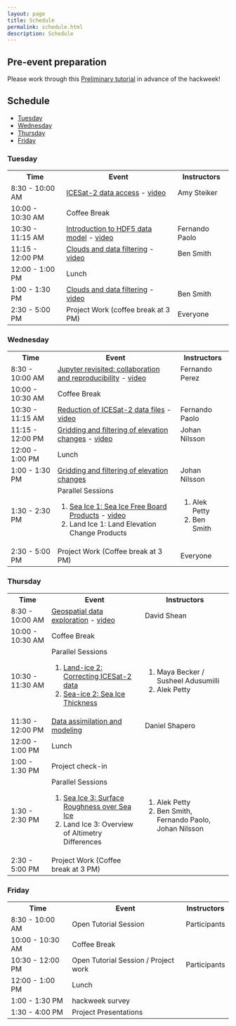 ```yaml
---
layout: page
title: Schedule
permalink: schedule.html
description: Schedule
---
```


## Pre-event preparation

Please work through this <a href ="https://icesat-2hackweek.github.io/preliminary/">Preliminary tutorial</a> in advance of the hackweek!

## Schedule

- [Tuesday](#tuesday)
- [Wednesday](#wednesday)
- [Thursday](#thursday)
- [Friday](#friday)

### Tuesday

<table>
<tbody>
<tr>
<th>Time</th>
<th>Event</th>
<th>Instructors</th>
</tr>

<tr>
<td>8:30 - 10:00 AM</td>
<td><a href="https://github.com/ICESAT-2HackWeek/data-access">ICESat-2 data access</a> - <a href="https://www.youtube.com/watch?v=KFdGBxkne1U"> video </a></td>
<td>Amy Steiker</td>
</tr>

<tr>
<td>10:00 - 10:30 AM</td>
<td>Coffee Break</td>
<td></td>
</tr>

<tr> 
<td> 10:30 - 11:15 AM </td>
<td><a href="https://github.com/ICESAT-2HackWeek/intro-hdf5">Introduction to HDF5 data model</a> - <a href="https://www.youtube.com/watch?v=bl1Dm6a0-B8"> video </a></td>
<td>Fernando Paolo</td>
</tr>


<tr> 
<td> 11:15 - 12:00 PM </td>
<td><a href="https://github.com/ICESAT-2HackWeek/Clouds_and_data_filtering">Clouds and data filtering</a> - <a href="https://www.youtube.com/watch?v=CngLak9-ULE"> video </a></td>
<td>Ben Smith</td>
</tr>


<tr>
<td>12:00 - 1:00 PM</td>
<td>Lunch</td>
<td></td>
</tr>

<tr>
<td>1:00 - 1:30 PM</td>
<td><a href="https://github.com/ICESAT-2HackWeek/Clouds_and_data_filtering">Clouds and data filtering</a> - <a href="https://www.youtube.com/watch?v=8uXzHo6Ytok"> video </a></td>
<td>Ben Smith</td>
</tr>


<tr>
<td>2:30 - 5:00 PM</td>
<td>Project Work (coffee break at 3 PM)</td>
<td>Everyone</td>
</tr>

</tbody>

</table>

### Wednesday

<table>
<tbody>
<tr>
<th>Time</th>
<th>Event</th>
<th>Instructors</th>
</tr>

<tr>
<td> 8:30 - 10:00 AM</td>
<td> <a href="https://github.com/ICESAT-2HackWeek/intro-jupyter-git">Jupyter revisited: collaboration and reproducibility</a> - <a href="https://www.youtube.com/watch?v=puJa6fnjrEo"> video </a></td>
<td> Fernando Perez</td>
</tr>

<tr>
<td>10:00 - 10:30 AM</td>
<td>Coffee Break</td>
<td></td>
</tr>

<tr> 
<td> 10:30 - 11:15 AM </td>
<td><a href="https://github.com/ICESAT-2HackWeek/intro-hdf5">Reduction of ICESat-2 data files</a> - <a href="https://www.youtube.com/watch?v=X4Mks9Wrtd0"> video </a></td>
<td>Fernando Paolo</td>
</tr>

<tr>
<td>11:15 - 12:00 PM</td>
<td><a href="https://github.com/ICESAT-2HackWeek/gridding">Gridding and filtering of elevation changes</a> - <a href="https://www.youtube.com/watch?v=Ng7Dgstzsek"> video </a></td>
<td>Johan Nilsson</td>
</tr>

<tr>
<td>12:00 - 1:00 PM</td>
<td>Lunch</td>
<td></td>
</tr>

<tr>
<td>1:00 - 1:30 PM</td>
<td><a href="https://github.com/ICESAT-2HackWeek/gridding">Gridding and filtering of elevation changes</a></td>
<td>Johan Nilsson</td>
</tr>

<tr>
<td>1:30 - 2:30 PM</td>
<td>Parallel Sessions
<ol>
<li><a href="https://github.com/ICESAT-2HackWeek/sea-ice-tutorials">Sea Ice 1: Sea Ice Free Board Products</a> - <a href="https://www.youtube.com/watch?v=NejNIh70dlc"> video </a></li>
<li>Land Ice 1: Land Elevation Change Products</li>
</ol>
</td>
<td>
<ol>
<li>Alek Petty</li>
<li>Ben Smith</li>
</ol>
</td>
</tr>

<tr>
<td>2:30 - 5:00 PM</td>
<td>Project Work (Coffee break at 3 PM)</td>
<td>Everyone</td>
</tr>

</tbody>
</table>

### Thursday

<table>
<tbody>
<tr>
<th>Time</th>
<th>Event</th>
<th>Instructors</th>
</tr>


<tr>
<td>8:30 - 10:00 AM</td>
<td><a href="https://github.com/ICESAT-2HackWeek/geospatial-analysis">Geospatial data exploration</a> - <a href="https://www.youtube.com/watch?v=3N7ENfWoiVk"> video </a></td>
<td>David Shean</td>
</tr>

<tr>
<td>10:00 - 10:30 AM</td>
<td>Coffee Break</td>
<td></td>
</tr>

<tr>
<td>10:30 - 11:30 AM</td>
<td>Parallel Sessions
<ol>
<li><a href="https://github.com/ICESAT-2HackWeek/data-correction">Land-ice 2: Correcting ICESat-2 data</a></li>
<li><a href="https://github.com/ICESAT-2HackWeek/sea-ice-tutorials">Sea-ice 2: Sea Ice Thickness</a></li>
</ol>
</td>
<td>
<ol>
<li>Maya Becker / Susheel Adusumilli</li>
<li>Alek Petty</li>
</ol>
</td>
</tr>

<tr>
<td>11:30 - 12:00 PM</td>
<td><a href="https://icepack.github.io">Data assimilation and modeling</a></td>
<td>Daniel Shapero</td>
</tr>

<tr>
<td>12:00 - 1:00 PM</td>
<td>Lunch</td>
<td></td>
</tr>

<tr>
<td>1:00 - 1:30 PM</td>
<td>Project check-in</td>
<td></td>
</tr>

<tr>
<td>1:30 - 2:30 PM</td>
<td>Parallel Sessions
<ol>
<li><a href="https://github.com/ICESAT-2HackWeek/sea-ice-tutorials">Sea Ice 3: Surface Roughness over Sea Ice</a></li>
<li>Land Ice 3: Overview of Altimetry Differences</li>
</ol>
</td>
<td>
<ol>
<li>Alek Petty</li>
<li>Ben Smith, Fernando Paolo, Johan Nilsson</li>
</ol>
</td>
</tr>

<tr>
<td> 2:30 - 5:00 PM</td>
<td>Project Work (Coffee break at 3 PM)</td>
<td> </td>
</tr>

</tbody>
</table>

### Friday

<table>
<tbody>
<tr>
<th>Time</th>
<th>Event</th>
<th>Instructors</th>
</tr>

<tr>
<td>8:30 - 10:00 AM </td>
<td>Open Tutorial Session</td>
<td>Participants</td>
</tr>

<tr>
<td>10:00 - 10:30 AM</td>
<td>Coffee Break</td>
<td></td>
</tr>

<tr>
<td>10:30 - 12:00 PM </td>
<td>Open Tutorial Session / Project work</td>
<td> Participants</td>
</tr>

<tr>
<td>12:00 - 1:00 PM</td>
<td>Lunch</td>
<td></td>
</tr>

<tr>
<td>1:00 - 1:30 PM</td>
<td>hackweek survey</td>
<td></td>
</tr>

<tr>
<td>1:30 - 4:00 PM</td>
<td>Project Presentations</td>
<td></td>
</tr>

</tbody>
</table>


